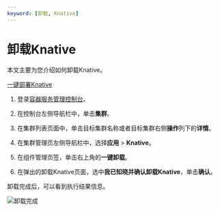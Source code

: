 ```yaml
---
keyword: [卸载, Knative]
---
```


# 卸载Knative

本文主要为您介绍如何卸载Knative。

[一键部署Knative](/cn.zh-CN/Kubernetes集群用户指南/Knative/Knative组件管理/一键部署Knative.md)

1.  登录[容器服务管理控制台](https://cs.console.aliyun.com)。

2.  在控制台左侧导航栏中，单击**集群**。

3.  在集群列表页面中，单击目标集群名称或者目标集群右侧**操作**列下的**详情**。

4.  在集群管理页左侧导航栏中，选择**应用** \> **Knative**。

5.  在组件管理页签，单击右上角的**一键卸载**。

6.  在弹出的卸载Knative页面，选中**我已知晓并确认卸载Knative**，单击**确认**。


卸载完成后，可以看到执行结果信息。

![卸载完成](https://static-aliyun-doc.oss-accelerate.aliyuncs.com/assets/img/zh-CN/7895659951/p48913.png)


